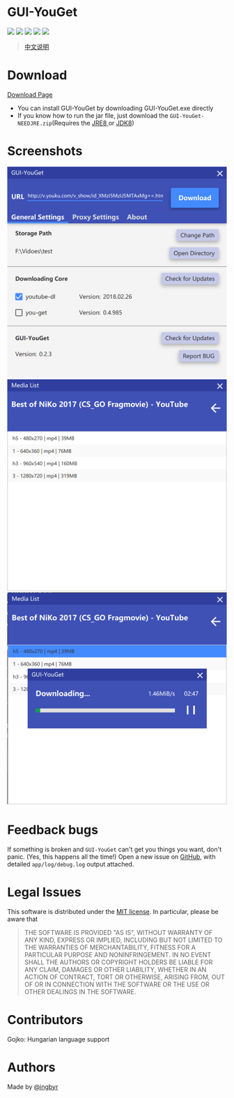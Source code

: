 ﻿# GUI-YouGet
![](https://img.shields.io/badge/v0.2.3-pass-green.svg)
![](https://img.shields.io/github/forks/ingbyr/GUI-YouGet.svg)
![](https://img.shields.io/github/stars/ingbyr/GUI-YouGet.svg)
![](https://img.shields.io/badge/license-MIT-blue.svg)
![](https://img.shields.io/github/issues/ingbyr/GUI-YouGet.svg)

> [中文说明](http://www.ingbyr.com/post/youget-zh/)

# Download
[Download Page](https://github.com/ingbyr/GUI-YouGet/releases)

- You can install GUI-YouGet by downloading GUI-YouGet.exe directly
- If you know how to run the jar file,  just download the `GUI-YouGet-NEEDJRE.zip`(Requires the [JRE8 ](http://www.oracle.com/technetwork/java/javase/downloads/jre8-downloads-2133155.html)or [JDK8](http://www.oracle.com/technetwork/java/javase/downloads/jdk8-downloads-2133151.html))


# Screenshots
![](screenshots/main.png)
![](screenshots/medias.png)
![](screenshots/download.png)


# Feedback bugs
If something is broken and `GUI-YouGet` can't get you things you want, don't panic. (Yes, this happens all the time!)
Open a new issue on [GitHub](https://github.com/ingbyr/GUI-YouGet/issues), with detailed `app/log/debug.log` output attached.


# Legal Issues
This software is distributed under the [MIT license](https://raw.githubusercontent.com/ingbyr/GUI-YouGet/master/LICENSE.txt).
In particular, please be aware that
> THE SOFTWARE IS PROVIDED "AS IS", WITHOUT WARRANTY OF ANY KIND, EXPRESS OR
IMPLIED, INCLUDING BUT NOT LIMITED TO THE WARRANTIES OF MERCHANTABILITY,
FITNESS FOR A PARTICULAR PURPOSE AND NONINFRINGEMENT. IN NO EVENT SHALL THE
AUTHORS OR COPYRIGHT HOLDERS BE LIABLE FOR ANY CLAIM, DAMAGES OR OTHER
LIABILITY, WHETHER IN AN ACTION OF CONTRACT, TORT OR OTHERWISE, ARISING FROM,
OUT OF OR IN CONNECTION WITH THE SOFTWARE OR THE USE OR OTHER DEALINGS IN THE
SOFTWARE.


# Contributors
Gojko: Hungarian language support


# Authors
Made by [@ingbyr](http://www.ingbyr.com)
